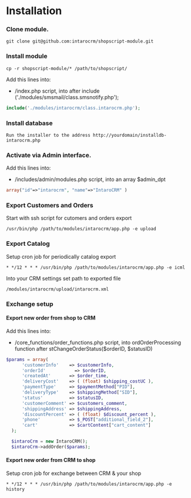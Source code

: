 Installation
============

### Clone module.
``` shell
git clone git@github.com:intarocrm/shopscript-module.git
```

### Install module
``` shell
cp -r shopscript-module/* /path/to/shopscript/
```
Add this lines into:
* /index.php script, into after include ('./modules/smsmail/class.smsnotify.php');

``` php
include('./modules/intarocrm/class.intarocrm.php');
```


### Install database
```
Run the installer to the address http://yourdomain/installdb-intarocrm.php
```

### Activate via Admin interface.
Add this lines into:
* /includes/admin/modules.php script, into an array $admin_dpt

``` php
array("id"=>"intarocrm", "name"=>"IntaroCRM" )
```
### Export Customers and Orders
Start with ssh script for cutomers and orders export

``` shell
/usr/bin/php /path/to/modules/intarocrm/app.php -e upload
```

### Export Catalog
Setup cron job for periodically catalog export

``` shell
* */12 * * * /usr/bin/php /path/to/modules/intarocrm/app.php -e icml
```

Into your CRM settings set path to exported file

``` shell
/modules/intarocrm/upload/intarocrm.xml
```

### Exchange setup

#### Export new order from shop to CRM

Add this lines into:
* /core_functions/order_functions.php script, into ordOrderProcessing function after stChangeOrderStatus($orderID, $statusID)

``` php
$params = array(
      'customerInfo'    => $customerInfo,
      'orderId' 	      => $orderID,
      'createdAt'       => $order_time,
      'deliveryCost'    => ( (float) $shipping_costUC ),
      'paymentType'     => $paymentMethod["PID"],
      'deliveryType'    => $shippingMethod["SID"],
      'status'          => $statusID,
      'customerComment' => $customers_comment,
      'shippingAddress' => $shippingAddress,
      'discountPercent' => ( (float) $discount_percent ),
      'phone'           => $_POST["additional_field_2"],
      'cart'            => $cartContent["cart_content"]
  );

  $intaroCrm = new IntaroCRM();
  $intaroCrm->addOrder($params);
```

#### Export new order from CRM to shop

Setup cron job for exchange between CRM & your shop

``` shell
* */12 * * * /usr/bin/php /path/to/modules/intarocrm/app.php -e history
```

